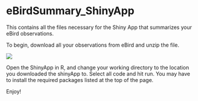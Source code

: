 # eBirdSummary_ShinyApp
This contains all the files necessary for the Shiny App that summarizes your eBird observations. 

To begin, download all your observations from eBird and unzip the file.

![](https://i.imgur.com/osTddYN.png)


Open the ShinyApp in R, and change your working directory to the location you downloaded the shinyApp to. Select all code and hit run.
You may have to install the required packages listed at the top of the page.

Enjoy!
